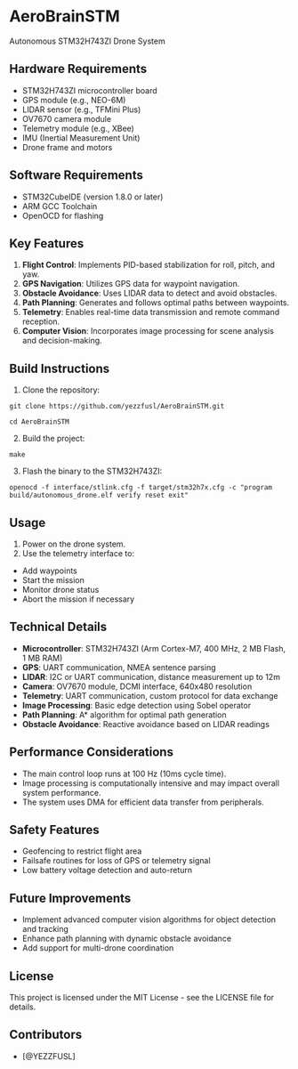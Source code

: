 # AeroBrainSTM
Autonomous STM32H743ZI Drone System

## Hardware Requirements

- STM32H743ZI microcontroller board
- GPS module (e.g., NEO-6M)
- LIDAR sensor (e.g., TFMini Plus)
- OV7670 camera module
- Telemetry module (e.g., XBee)
- IMU (Inertial Measurement Unit)
- Drone frame and motors

## Software Requirements

- STM32CubeIDE (version 1.8.0 or later)
- ARM GCC Toolchain
- OpenOCD for flashing
## Key Features

1. **Flight Control**: Implements PID-based stabilization for roll, pitch, and yaw.
2. **GPS Navigation**: Utilizes GPS data for waypoint navigation.
3. **Obstacle Avoidance**: Uses LIDAR data to detect and avoid obstacles.
4. **Path Planning**: Generates and follows optimal paths between waypoints.
5. **Telemetry**: Enables real-time data transmission and remote command reception.
6. **Computer Vision**: Incorporates image processing for scene analysis and decision-making.

## Build Instructions

1. Clone the repository:

`git clone https://github.com/yezzfusl/AeroBrainSTM.git`

`cd AeroBrainSTM`

2. Build the project:

`make`

3. Flash the binary to the STM32H743ZI:

`openocd -f interface/stlink.cfg -f target/stm32h7x.cfg -c "program build/autonomous_drone.elf verify reset exit"`

## Usage

1. Power on the drone system.
2. Use the telemetry interface to:
- Add waypoints
- Start the mission
- Monitor drone status
- Abort the mission if necessary

## Technical Details

- **Microcontroller**: STM32H743ZI (Arm Cortex-M7, 400 MHz, 2 MB Flash, 1 MB RAM)
- **GPS**: UART communication, NMEA sentence parsing
- **LIDAR**: I2C or UART communication, distance measurement up to 12m
- **Camera**: OV7670 module, DCMI interface, 640x480 resolution
- **Telemetry**: UART communication, custom protocol for data exchange
- **Image Processing**: Basic edge detection using Sobel operator
- **Path Planning**: A* algorithm for optimal path generation
- **Obstacle Avoidance**: Reactive avoidance based on LIDAR readings

## Performance Considerations

- The main control loop runs at 100 Hz (10ms cycle time).
- Image processing is computationally intensive and may impact overall system performance.
- The system uses DMA for efficient data transfer from peripherals.

## Safety Features

- Geofencing to restrict flight area
- Failsafe routines for loss of GPS or telemetry signal
- Low battery voltage detection and auto-return

## Future Improvements

- Implement advanced computer vision algorithms for object detection and tracking
- Enhance path planning with dynamic obstacle avoidance
- Add support for multi-drone coordination

## License

This project is licensed under the MIT License - see the LICENSE file for details.

## Contributors

- [@YEZZFUSL]
